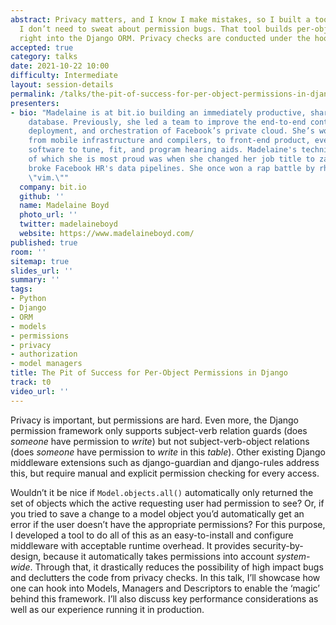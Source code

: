 ```yaml
---
abstract: Privacy matters, and I know I make mistakes, so I built a tool to make sure
  I don’t need to sweat about permission bugs. That tool builds per-object permissions
  right into the Django ORM. Privacy checks are conducted under the hood, automatically.
accepted: true
category: talks
date: 2021-10-22 10:00
difficulty: Intermediate
layout: session-details
permalink: /talks/the-pit-of-success-for-per-object-permissions-in-django/
presenters:
- bio: "Madelaine is at bit.io building an immediately productive, shareable cloud
    database. Previously, she led a team to improve the end-to-end containerization,
    deployment, and orchestration of Facebook’s private cloud. She’s worked on everything
    from mobile infrastructure and compilers, to front-end product, even building
    software to tune, fit, and program hearing aids. Madelaine's technical accomplishment
    of which she is most proud was when she changed her job title to zalgo text and
    broke Facebook HR's data pipelines. She once won a rap battle by rhyming with
    \"vim.\""
  company: bit.io
  github: ''
  name: Madelaine Boyd
  photo_url: ''
  twitter: madelaineboyd
  website: https://www.madelaineboyd.com/
published: true
room: ''
sitemap: true
slides_url: ''
summary: ''
tags:
- Python
- Django
- ORM
- models
- permissions
- privacy
- authorization
- model managers
title: The Pit of Success for Per-Object Permissions in Django
track: t0
video_url: ''
---
```


Privacy is important, but permissions are hard. Even more, the Django permission framework only supports subject-verb relation guards (does *someone* have permission to *write*) but not subject-verb-object relations (does *someone* have permission to *write* in this *table*). Other existing Django middleware extensions such as django-guardian and django-rules address this, but require manual and explicit permission checking for every access.

Wouldn’t it be nice if `Model.objects.all()` automatically only returned the set of objects which the active requesting user had permission to see? Or, if you tried to save a change to a model object you’d automatically get an error if the user doesn’t have the appropriate permissions? For this purpose, I developed a tool to do all of this as an easy-to-install and configure middleware with acceptable runtime overhead. It provides security-by-design, because it automatically takes permissions into account *system-wide*. Through that, it drastically reduces the possibility of high impact bugs and declutters the code from privacy checks. In this talk, I’ll showcase how one can hook into Models, Managers and Descriptors to enable the ‘magic’ behind this framework. I’ll also discuss key performance considerations as well as our experience running it in production.

